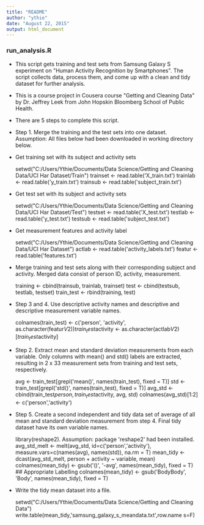 ```yaml
---
title: "README"
author: "ythie"
date: "August 22, 2015"
output: html_document
---
```


### run_analysis.R

* This script gets training and test sets from Samsung Galaxy S   experiment on "Human Activity Recognition by Smartphones". The   script collects data, process them, and come up with a clean    and tidy dataset for further analysis.  
* This is a course project in Cousera course "Getting and         Cleaning Data" by Dr. Jeffrey Leek from John Hopskin Bloomberg   School of Public Health.  

* There are 5 steps to complete this script.  

* Step 1. Merge the training and the test sets into one dataset.
  Assumption: All files below had been downloaded in working      directory below.  

* Get training set with its subject and activity sets  

  setwd("C:/Users/Ythie/Documents/Data Science/Getting and        Cleaning Data/UCI Har Dataset/Train")
  trainset <- read.table('X_train.txt')
  trainlab <- read.table('y_train.txt')
  trainsub <- read.table('subject_train.txt')  
  
* Get test set with its subject and activity sets  

  setwd("C:/Users/Ythie/Documents/Data Science/Getting and        Cleaning Data/UCI Har Dataset/Test")
  testset <- read.table('X_test.txt')
  testlab <- read.table('y_test.txt')
  testsub <- read.table('subject_test.txt')   
  
* Get measurement features and activity label  

  setwd("C:/Users/Ythie/Documents/Data Science/Getting and        Cleaning Data/UCI Har Dataset")
  actlab <- read.table('activity_labels.txt')
  featur <- read.table('features.txt')  

* Merge training and test sets along with their corresponding     subject and activity. Merged data consist of person ID,         activity, measurement.  

  training <- cbind(trainsub, trainlab, trainset)
  test <- cbind(testsub, testlab, testset)
  train_test <- rbind(training, test)  
  
* Step 3 and 4. Use descriptive activity names and descriptive    and descriptive measurement variable names.  

  colnames(train_test) <- c('person', 'activity',                 as.character(featur$V2))
  train_test$activity <-                                          as.character(actlab$V2)[train_test$activity]  

* Step 2. Extract mean and standard deviation measurements from   each variable. Only columns with mean() and std() labels are    extracted, resulting in 2 x 33 measurement sets from training   and test sets, respectively.  

  avg <- train_test[grepl('mean()', names(train_test), fixed =    T)]
  std <- train_test[grepl('std()', names(train_test), fixed =     T)]
  avg_std <- cbind(train_test$person, train_test$activity, avg,   std)
  colnames(avg_std)[1:2] <- c('person','activity')  

* Step 5. Create a second independent and tidy data set of        average of all mean and standard deviation measurement from     step 4. Final tidy dataset have its own variable names.  

  library(reshape2). Assumption: package 'reshape2' had been      installed.  
  avg_std_melt <- melt(avg_std, id=c('person','activity'),        measure.vars=c(names(avg), names(std)), na.rm = T)
  mean_tidy <- dcast(avg_std_melt, person + activity ~ variable,   mean)
  colnames(mean_tidy) <- gsub('()', '-avg', names(mean_tidy),     fixed = T) ## Appropriate Labelling
  colnames(mean_tidy) <- gsub('BodyBody', 'Body',                 names(mean_tidy), fixed = T)
  
* Write the tidy mean dataset into a file.  

  setwd("C:/Users/Ythie/Documents/Data Science/Getting and        Cleaning Data")
  write.table(mean_tidy,'samsung_galaxy_s_meandata.txt',row.name   s=F)

